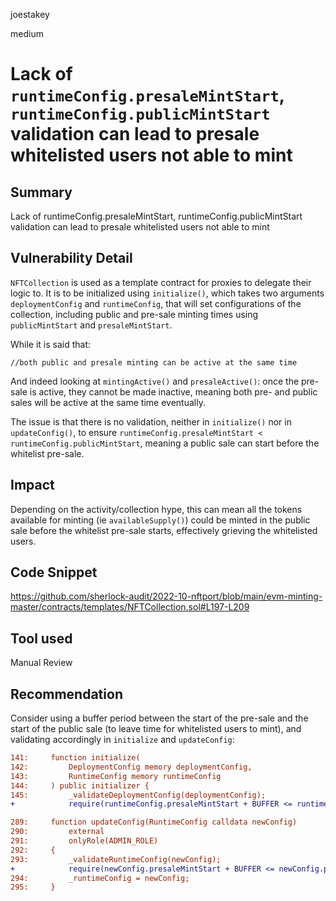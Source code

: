 joestakey

medium

# Lack of `runtimeConfig.presaleMintStart`, `runtimeConfig.publicMintStart` validation can lead to presale whitelisted users not able to mint

## Summary
Lack of runtimeConfig.presaleMintStart, runtimeConfig.publicMintStart validation can lead to presale whitelisted users not able to mint

## Vulnerability Detail
`NFTCollection` is used as a template contract for proxies to delegate their logic to. It is to be initialized using `initialize()`, which takes two arguments `deploymentConfig` and `runtimeConfig`, that will set configurations of the collection, including public and pre-sale minting times using `publicMintStart` and `presaleMintStart`.

While it is said that:
```solidity
//both public and presale minting can be active at the same time
```
And indeed looking at `mintingActive()` and `presaleActive()`: once the pre-sale is active, they cannot be made inactive, meaning both pre- and public sales will be active at the same time eventually.

The issue is that there is no validation, neither in `initialize()` nor in `updateConfig()`, to ensure `runtimeConfig.presaleMintStart < runtimeConfig.publicMintStart`, meaning a public sale can start before the whitelist pre-sale.

## Impact
Depending on the activity/collection hype, this can mean all the tokens available for minting (ie `availableSupply()`) could be minted in the public sale before the whitelist pre-sale starts, effectively grieving the whitelisted users.

## Code Snippet
https://github.com/sherlock-audit/2022-10-nftport/blob/main/evm-minting-master/contracts/templates/NFTCollection.sol#L197-L209

## Tool used
Manual Review

## Recommendation
Consider using a buffer period between the start of the pre-sale and the start of the public sale (to leave time for whitelisted users to mint), and validating accordingly in `initialize` and `updateConfig`:

```diff
141:     function initialize(
142:         DeploymentConfig memory deploymentConfig,
143:         RuntimeConfig memory runtimeConfig
144:     ) public initializer {
145:         _validateDeploymentConfig(deploymentConfig);
+            require(runtimeConfig.presaleMintStart + BUFFER <= runtimeConfig.publicMintStart, "public sale starting too early");
```

```diff
289:     function updateConfig(RuntimeConfig calldata newConfig)
290:         external
291:         onlyRole(ADMIN_ROLE)
292:     {
293:         _validateRuntimeConfig(newConfig);
+            require(newConfig.presaleMintStart + BUFFER <= newConfig.publicMintStart, "public sale starting too early");
294:         _runtimeConfig = newConfig;
295:     }
```